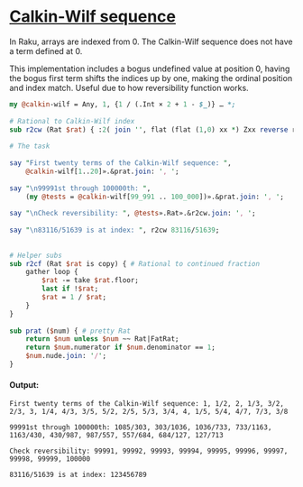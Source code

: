 [1]: https://rosettacode.org/wiki/Calkin-Wilf_sequence

# [Calkin-Wilf sequence][1]

In Raku, arrays are indexed from 0. The Calkin-Wilf sequence does not have a term defined at 0.



This implementation includes a bogus undefined value at position 0, having the bogus first term shifts the indices up by one, making the ordinal position and index match. Useful due to how reversibility function works.

```perl
my @calkin-wilf = Any, 1, {1 / (.Int × 2 + 1 - $_)} … *;
 
# Rational to Calkin-Wilf index
sub r2cw (Rat $rat) { :2( join '', flat (flat (1,0) xx *) Zxx reverse r2cf $rat ) }
 
# The task
 
say "First twenty terms of the Calkin-Wilf sequence: ",
    @calkin-wilf[1..20]».&prat.join: ', ';
 
say "\n99991st through 100000th: ",
    (my @tests = @calkin-wilf[99_991 .. 100_000])».&prat.join: ', ';
 
say "\nCheck reversibility: ", @tests».Rat».&r2cw.join: ', ';
 
say "\n83116/51639 is at index: ", r2cw 83116/51639;
 
 
# Helper subs
sub r2cf (Rat $rat is copy) { # Rational to continued fraction
    gather loop {
	    $rat -= take $rat.floor;
	    last if !$rat;
	    $rat = 1 / $rat;
    }
}
 
sub prat ($num) { # pretty Rat
    return $num unless $num ~~ Rat|FatRat;
    return $num.numerator if $num.denominator == 1;
    $num.nude.join: '/';
}
```

#### Output:
```
First twenty terms of the Calkin-Wilf sequence: 1, 1/2, 2, 1/3, 3/2, 2/3, 3, 1/4, 4/3, 3/5, 5/2, 2/5, 5/3, 3/4, 4, 1/5, 5/4, 4/7, 7/3, 3/8

99991st through 100000th: 1085/303, 303/1036, 1036/733, 733/1163, 1163/430, 430/987, 987/557, 557/684, 684/127, 127/713

Check reversibility: 99991, 99992, 99993, 99994, 99995, 99996, 99997, 99998, 99999, 100000

83116/51639 is at index: 123456789
```
